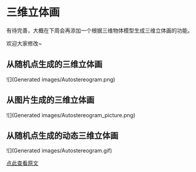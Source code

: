 # 三维立体画
有待完善，大概在下周会再添加一个根据三维物体模型生成三维立体画的功能。

欢迎大家修改~
## 从随机点生成的三维立体画
![](Generated images/Autostereogram.png)

## 从图片生成的三维立体画
![](Generated images/Autostereogram_picture.png)

## 从随机点生成的动态三维立体画
![](Generated images/Autostereogram.gif)


[点此查看原文](http://shuli.xianyungu.com/three-dimensional-painting-1541)
